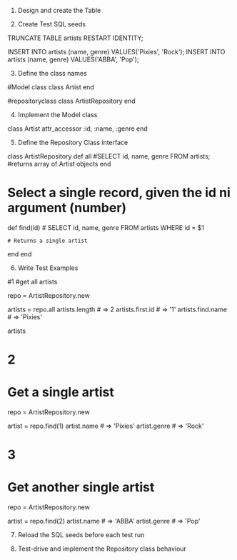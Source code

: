 1. Design and create the Table

2. Create Test SQL seeds

TRUNCATE TABLE artists RESTART IDENTITY;

INSERT INTO artists (name, genre) VALUES('Pixies', 'Rock');
INSERT INTO artists (name, genre) VALUES('ABBA', 'Pop');


3. Define the class names

#Model class
class Artist
end

#repositoryclass
class ArtistRepository
end



4. Implement the Model class

class Artist
  attr_accessor :id, :name, :genre
end


5. Define the Repository Class interface

class ArtistRepository
  def all
    #SELECT id, name, genre FROM artists;
    #returns array of Artist objects
  end

# Select a single record, given the id ni argument (number)
  def find(id)
    # SELECT id, name, genre FROM artists WHERE id = $1

    # Returns a single artist
  end
end


6. Write Test Examples

#1
#get all artists

repo = ArtistRepository.new

artists = repo.all
artists.length # => 2
artists.first.id # => '1'
artists.find.name # => 'Pixies'

artists

# 2
# Get a single artist

repo = ArtistRepository.new

artist = repo.find(1)
artist.name # => 'Pixies'
artist.genre # => 'Rock'


# 3
# Get another single artist

repo = ArtistRepository.new

artist = repo.find(2)
artist.name # => 'ABBA'
artist.genre # => 'Pop'

7. Reload the SQL seeds before each test run


8. Test-drive and implement the Repository class behaviour